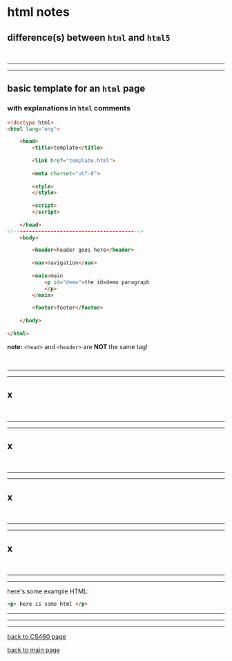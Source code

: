 # html notes  

## difference(s) between `html` and `html5`  

<br>

---
---
## basic template for an `html` page  
### with explanations in `html` comments  
```html
<!doctype html>
<html lang="eng">

    <head>
        <title>template</title>
        
        <link href="template.html">
        
        <meta charset="utf-8">
        
        <style>
        </style>
        
        <script>
        </script>
        
    </head>
<!----------------------------------------->
    <body>

        <header>header goes here</header>
        
        <nav>navigation</nav>
        
        <main>main
            <p id="demo">the id=demo paragraph
            </p>
        </main>
        
        <footer>footer</footer>
    
    </body>    
    
</html>
```
__note:__ `<head>` and `<header>` are **NOT** the same tag!  

<br>

---
---
## x


<br>

---
---
## x


<br>

---
---
## x


<br>

---
---
## x


<br>

---
---
here's some example HTML:
```html
<p> here is some html </p>
```

---
***
___
[back to CS460 page](https://Stormy9.github.io/CS460#html/ "CS460 main page")   

[back to main page](https://Stormy9.github.io/ "main page")   
